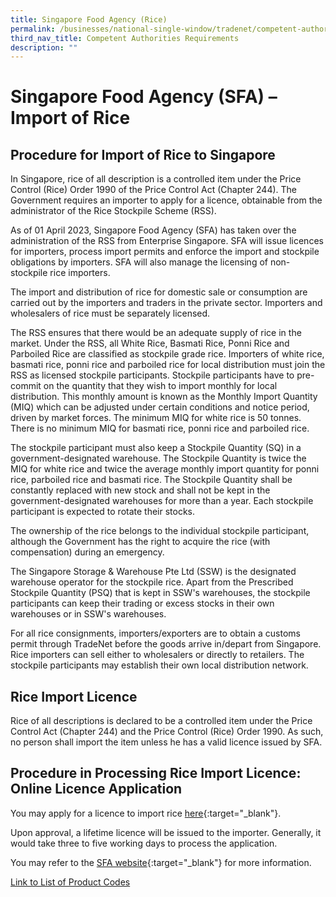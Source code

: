 ```yaml
---
title: Singapore Food Agency (Rice)
permalink: /businesses/national-single-window/tradenet/competent-authorities-requirements/sfa-rice/
third_nav_title: Competent Authorities Requirements
description: ""
---
```

# Singapore Food Agency (SFA) – Import of Rice

## Procedure for Import of Rice to Singapore

In Singapore, rice of all description is a controlled item under the Price Control (Rice) Order 1990 of the Price Control Act (Chapter 244). The Government requires an importer to apply for a licence, obtainable from the administrator of the Rice Stockpile Scheme (RSS).

As of 01 April 2023, Singapore Food Agency (SFA) has taken over the administration of the RSS from Enterprise Singapore. SFA will issue licences for importers, process import permits and enforce the import and stockpile obligations by importers. SFA will also manage the licensing of non-stockpile rice importers.

The import and distribution of rice for domestic sale or consumption are carried out by the importers and traders in the private sector. Importers and wholesalers of rice must be separately licensed.

The RSS ensures that there would be an adequate supply of rice in the market. Under the RSS, all White Rice, Basmati Rice, Ponni Rice and Parboiled Rice are classified as stockpile grade rice. Importers of white rice, basmati rice, ponni rice and parboiled rice for local distribution must join the RSS as licensed stockpile participants. Stockpile participants have to pre-commit on the quantity that they wish to import monthly for local distribution. This monthly amount is known as the Monthly Import Quantity (MIQ) which can be adjusted under certain conditions and notice period, driven by market forces. The minimum MIQ for white rice is 50 tonnes. There is no minimum MIQ for basmati rice, ponni rice and parboiled rice.

The stockpile participant must also keep a Stockpile Quantity (SQ) in a government-designated warehouse. The Stockpile Quantity is twice the MIQ for white rice and twice the average monthly import quantity for ponni rice, parboiled rice and basmati rice. The Stockpile Quantity shall be constantly replaced with new stock and shall not be kept in the government-designated warehouses for more than a year. Each stockpile participant is expected to rotate their stocks.

The ownership of the rice belongs to the individual stockpile participant, although the Government has the right to acquire the rice (with compensation) during an emergency.

The Singapore Storage & Warehouse Pte Ltd (SSW) is the designated warehouse operator for the stockpile rice. Apart from the Prescribed Stockpile Quantity (PSQ) that is kept in SSW's warehouses, the stockpile participants can keep their trading or excess stocks in their own warehouses or in SSW's warehouses.

For all rice consignments, importers/exporters are to obtain a customs permit through TradeNet before the goods arrive in/depart from Singapore. Rice importers can sell either to wholesalers or directly to retailers. The stockpile participants may establish their own local distribution network.

## Rice Import Licence

Rice of all descriptions is declared to be a controlled item under the Price Control Act (Chapter 244) and the Price Control (Rice) Order 1990. As such, no person shall import the item unless he has a valid licence issued by SFA.

## Procedure in Processing Rice Import Licence: Online Licence Application

You may apply for a licence to import rice [here](https://www.gobusiness.gov.sg/licences/){:target="_blank"}.

Upon approval, a lifetime licence will be issued to the importer. Generally, it would take three to five working days to process the application.

You may refer to the [SFA website](https://www.sfa.gov.sg/e-services?type=rice-import&page=1){:target="_blank"} for more information.

[Link to List of Product Codes](/files/about-us//hscodelist.pdf)